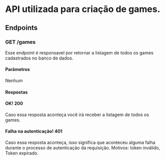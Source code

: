 # API utilizada para criação de games.

## Endpoints

### GET /games

Esse endpoint é responsavel por retornar a listagem de todos os games cadastrados no banco de dados.

#### Parâmetros

Nenhum

#### Respostas

#### OK! 200

Caso essa resposta aconteça você irá receber a listagem de todos os games.

#### Falha na autenticação! 401

Caso essa resposta aconteça, isso significa que aconteceu alguma falha durante o processo de autenticação da requisição.
Motivos: token inválido, Token expirado.
